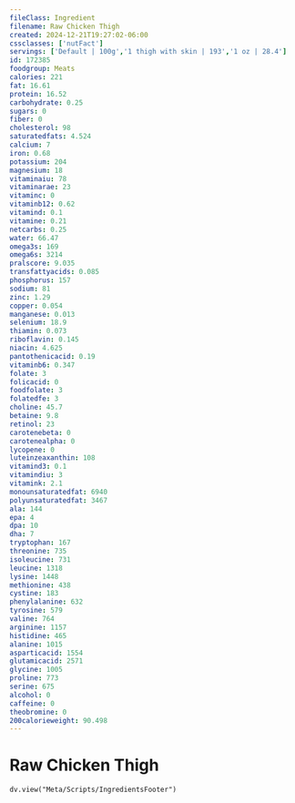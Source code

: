 ```yaml
---
fileClass: Ingredient
filename: Raw Chicken Thigh
created: 2024-12-21T19:27:02-06:00
cssclasses: ['nutFact']
servings: ['Default | 100g','1 thigh with skin | 193','1 oz | 28.4']
id: 172385
foodgroup: Meats
calories: 221
fat: 16.61
protein: 16.52
carbohydrate: 0.25
sugars: 0
fiber: 0
cholesterol: 98
saturatedfats: 4.524
calcium: 7
iron: 0.68
potassium: 204
magnesium: 18
vitaminaiu: 78
vitaminarae: 23
vitaminc: 0
vitaminb12: 0.62
vitamind: 0.1
vitamine: 0.21
netcarbs: 0.25
water: 66.47
omega3s: 169
omega6s: 3214
pralscore: 9.035
transfattyacids: 0.085
phosphorus: 157
sodium: 81
zinc: 1.29
copper: 0.054
manganese: 0.013
selenium: 18.9
thiamin: 0.073
riboflavin: 0.145
niacin: 4.625
pantothenicacid: 0.19
vitaminb6: 0.347
folate: 3
folicacid: 0
foodfolate: 3
folatedfe: 3
choline: 45.7
betaine: 9.8
retinol: 23
carotenebeta: 0
carotenealpha: 0
lycopene: 0
luteinzeaxanthin: 108
vitamind3: 0.1
vitamindiu: 3
vitamink: 2.1
monounsaturatedfat: 6940
polyunsaturatedfat: 3467
ala: 144
epa: 4
dpa: 10
dha: 7
tryptophan: 167
threonine: 735
isoleucine: 731
leucine: 1318
lysine: 1448
methionine: 438
cystine: 183
phenylalanine: 632
tyrosine: 579
valine: 764
arginine: 1157
histidine: 465
alanine: 1015
asparticacid: 1554
glutamicacid: 2571
glycine: 1005
proline: 773
serine: 675
alcohol: 0
caffeine: 0
theobromine: 0
200calorieweight: 90.498
---
```


# Raw Chicken Thigh

```dataviewjs
dv.view("Meta/Scripts/IngredientsFooter")
```